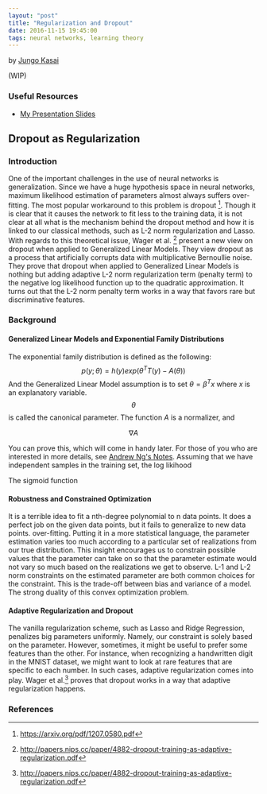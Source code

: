 ```yaml
---
layout: "post"
title: "Regularization and Dropout"
date: 2016-11-15 19:45:00
tags: neural networks, learning theory
---
```


by [Jungo Kasai](https://github.com/jungokasai/)

(WIP)

### Useful Resources
- [My Presentation Slides](https://www.dropbox.com/s/l0w3sgtwlywnx7b/dropouttraining.pdf?dl=0)


## Dropout as Regularization

### Introduction

One of the important challenges in the use of neural networks is generalization. Since we have a huge hypothesis space in neural networks, maximum likelihood estimation of parameters almost always suffers over-fitting. The most popular workaround to this problem is dropout [^1].
Though it is clear that it causes the network to fit less to the training data, it is not clear at all what is the mechanism behind the dropout method and how it is linked to our classical methods, such as L-2 norm regularization and Lasso. With regards to this theoretical issue, Wager et al. [^2] present a new view on dropout when applied to Generalized Linear Models.
They view dropout as a process that artificially corrupts data with multiplicative Bernoullie noise.
They prove that dropout when applied to Generalized Linear Models is nothing but adding adaptive L-2 norm regularization term (penalty term) to the negative log likelihood function up to the quadratic approximation.
It turns out that the L-2 norm penalty term works in a way that favors rare but discriminative features.

[^1]:https://arxiv.org/pdf/1207.0580.pdf
[^2]:http://papers.nips.cc/paper/4882-dropout-training-as-adaptive-regularization.pdf

### Background 

#### Generalized Linear Models and Exponential Family Distributions

The exponential family distribution is defined as the following:
$$p(y ; \theta) = h(y)exp(\theta^T T(y) - A(\theta))$$
And the Generalized Linear Model assumption is to set $\theta= \beta^T x$ where $x$ is an explanatory variable.
$$\theta$$ is called the canonical parameter. The function $A$ is a normalizer, and 

$$
\nabla A
$$

You can prove this, which will come in handy later.
For those of you who are interested in more details, see [Andrew Ng's Notes](http://cs229.stanford.edu/notes/cs229-notes1.pdf).
Assuming that we have independent samples in the training set, the log likihood

The sigmoid function 

#### Robustness and Constrained Optimization 

It is a terrible idea to fit a nth-degree polynomial to n data points. It does a perfect job on the given data points, but it fails to generalize to new data points. over-fitting. 
Putting it in a more statistical language, the parameter estimation varies too much according to a particular set of realizations from our true distribution. This insight encourages us to constrain possible values that the parameter can take on so that the parameter estimate would not vary so much based on the realizations we get to observe. L-1 and L-2 norm constraints on the estimated parameter are both common choices for the constraint. This is the trade-off between bias and variance of a model. 
The strong duality of this convex optimization problem.

#### Adaptive Regularization and Dropout

The vanilla regularization scheme, such as Lasso and Ridge Regression, penalizes big parameters uniformly. 
Namely, our constraint is solely based on the parameter. However, sometimes, it might be useful to prefer some features than the other. For instance, when recognizing a handwritten digit in the MNIST dataset, we might want to look at rare features that are specific to each number. In such cases, adaptive regularization comes into play. 
Wager et al.[^2] proves that dropout works in a way that adaptive regularization happens. 
 
[^2]:http://papers.nips.cc/paper/4882-dropout-training-as-adaptive-regularization.pdf

### References
